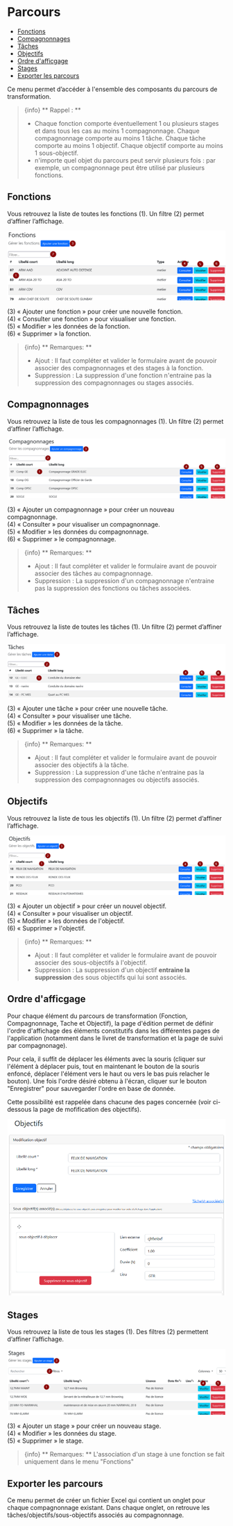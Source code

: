 # Parcours

- [Fonctions](#fonctions)
- [Compagnonnages](#compagnonnages)
- [Tâches](#taches)
- [Objectifs](#objectifs)
- [Ordre d'afficgage](#ordre-affichage)
- [Stages](#stages)
- [Exporter les parcours](#export_parcours)

Ce menu permet d’accéder à l'ensemble des composants du parcours de transformation.

> {info} **  Rappel : ** 
> - Chaque fonction comporte éventuellement 1 ou plusieurs stages et dans tous les cas au moins 1 compagnonnage. Chaque compagnonnage comporte au moins 1 tâche. Chaque tâche comporte au moins 1 objectif. Chaque objectif comporte au moins 1 sous-objectif.
> - n'importe quel objet du parcours peut servir plusieurs fois : par exemple, un compagnonnage peut être utilisé par plusieurs fonctions.

<a name="fonctions"></a>

## Fonctions

Vous retrouvez la liste de toutes les fonctions (1). Un filtre (2) permet d’affiner l’affichage.

![Liste des fonctions](img/parcours/liste_fonctions.png)

(3) « Ajouter une fonction » pour créer une nouvelle fonction.  
(4) « Consulter une fonction » pour visualiser une fonction.  
(5) « Modifier » les données de la fonction.  
(6) « Supprimer » la fonction.  

> {info} ** Remarques: **
> - Ajout : Il faut compléter et valider le formulaire avant de pouvoir associer des compagnonnages et des stages à la fonction.
> - Suppression : La suppression d'une fonction n'entraine pas la suppression des compagnonnages ou stages associés.

<a name="compagnonnages"></a>

## Compagnonnages
Vous retrouvez la liste de tous les compagnonnages (1). Un filtre (2) permet d’affiner l’affichage.

![Liste des compagnonnages](img/parcours/liste_comps.png)

(3) « Ajouter un compagnonnage » pour créer un nouveau compagnonnage.  
(4) « Consulter » pour visualiser un compagnonnage.  
(5) « Modifier » les données du compagnonnage.  
(6) « Supprimer » le compagnonnage.

> {info} ** Remarques: **
> - Ajout : Il faut compléter et valider le formulaire avant de pouvoir associer des tâches au compagnonnage.
> - Suppression : La suppression d'un compagnonnage n'entraine pas la suppression des fonctions ou tâches associées.


<a name="taches"></a>

## Tâches
Vous retrouvez la liste de toutes les tâches (1). Un filtre (2) permet d’affiner l’affichage.

![Liste des taches](img/parcours/liste_taches.png)

(3) « Ajouter une tâche » pour créer une nouvelle tâche.  
(4) « Consulter » pour visualiser une tâche.  
(5) « Modifier » les données de la tâche.  
(6) « Supprimer » la tâche.


> {info} ** Remarques: **
> - Ajout : Il faut compléter et valider le formulaire avant de pouvoir associer des objectifs à la tâche.
> - Suppression : La suppression d'une tâche n'entraine pas la suppression des compagnonnages ou objectifs associés.

<a name="objectifs"></a>

## Objectifs
Vous retrouvez la liste de tous les objectifs (1). Un filtre (2) permet d’affiner l’affichage.

![Liste des objectifs](img/parcours/liste_objectifs.png)

(3) « Ajouter un objectif » pour créer un nouvel objectif.  
(4) « Consulter » pour visualiser un objectif.  
(5) « Modifier » les données de l'objectif.  
(6) « Supprimer » l'objectif.

> {info} ** Remarques: **
> - Ajout : Il faut compléter et valider le formulaire avant de pouvoir associer des sous-objectifs à l'objectif.
> - Suppression : La suppression d'un objectif **entraine la suppression** des sous objectifs qui lui sont associés.

<a name="ordre-affichage"></a>

## Ordre d'afficgage

Pour chaque élément du parcours de transformation (Fonction, Compagnonnage, Tache et Objectif), la page d'édition permet de
définir l'ordre d'affichage des éléments constitutifs dans les différentes pages de l'application (notamment dans le livret
de transformation et la page de suivi par compagnonage).

Pour cela, il suffit de déplacer les éléments avec la souris (cliquer sur l'élément à déplacer puis, tout en maintenant le
bouton de la souris enfoncé, déplacer l'élément vers le haut ou vers le bas puis relacher le bouton).
Une fois l'ordre désiré obtenu à l'écran, cliquer sur le bouton "Enregistrer" pour sauvegarder l'ordre en base de donnée.  

Cette possibilité est rappelée dans chacune des pages concernée (voir ci-dessous la page de mofification des objectifs).  

![Modification ordre des elements du parcours](img/parcours/modification-ordre-elements-du-parcours.png)

<a name="stages"></a>

## Stages
Vous retrouvez la liste de tous les stages (1). Des filtres (2) permettent d’affiner l’affichage.

![Liste des stages](img/parcours/liste_stages.png)

(3) « Ajouter un stage » pour créer un nouveau stage.  
(4) « Modifier » les données du stage.  
(5) « Supprimer » le stage.

> {info} ** Remarques: **
> L'association d'un stage à une fonction se fait uniquement dans le menu "Fonctions"



<a name="export_parcours"></a>

## Exporter les parcours
Ce menu permet de créer un fichier Excel qui contient un onglet pour chaque compagnonnage existant. Dans chaque onglet, on retrouve les tâches/objectifs/sous-objectifs associés au compagnonnage.


